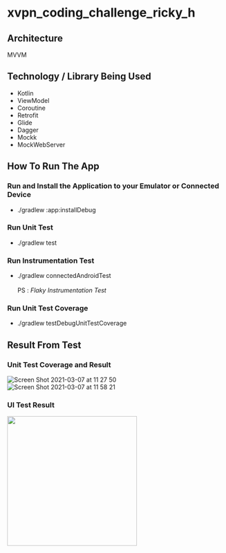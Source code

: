 # xvpn_coding_challenge_ricky_h


## Architecture
MVVM

## Technology / Library Being Used
- Kotlin
- ViewModel
- Coroutine
- Retrofit
- Glide
- Dagger
- Mockk
- MockWebServer


## How To Run The App

### Run and Install the Application to your Emulator or Connected Device </br>

- ./gradlew :app:installDebug   

### Run Unit Test
- ./gradlew test

### Run Instrumentation Test 

- ./gradlew connectedAndroidTest </br> </br>
PS : _Flaky Instrumentation Test_

### Run Unit Test Coverage 
- ./gradlew testDebugUnitTestCoverage

## Result From Test

### Unit Test Coverage and Result

![Screen Shot 2021-03-07 at 11 27 50](https://user-images.githubusercontent.com/16083925/110229221-c3887080-7f42-11eb-8617-a185fdfdde37.png)
![Screen Shot 2021-03-07 at 11 58 21](https://user-images.githubusercontent.com/16083925/110229223-c5523400-7f42-11eb-8429-2cb6425c35bd.png)


### UI Test Result

<img src="https://user-images.githubusercontent.com/16083925/110228988-cb471580-7f40-11eb-9fcc-78c451aaf3a3.gif" width="300">

